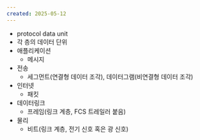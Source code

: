 ```yaml
---
created: 2025-05-12
---
```

- protocol data unit
- 각 층의 데이터 단위
- 애플리케이션
	- 메시지
- 전송
	- 세그먼트(연결형 데이터 조각), 데이터그램(비연결형 데이터 조각)
- 인터넷
	- 패킷
- 데이터링크
	- 프레임(링크 계층, FCS 트레일러 붙음)
- 물리 
	- 비트(링크 계층, 전기 신호 혹은 광 신호)